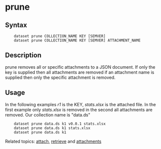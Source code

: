 prune
=====

Syntax
------

```
    dataset prune COLLECTION_NAME KEY [SEMVER]
    dataset prune COLLECTION_NAME KEY [SEMVER] ATTACHMENT_NAME
```

Description
-----------

prune removes all or specific attachments to a JSON document. If only
the key is supplied then all attachments are removed if an attachment
name is supplied then only the specific attachment is removed.

Usage
-----

In the following examples _r1_ is the KEY, *stats.xlsx* is the 
attached file. In the first example only *stats.xlsx* is removed in
the second all attachments are removed. Our collection name is "data.ds"


```shell
    dataset prune data.ds k1 v0.0.1 stats.xlsx
    dataset prune data.ds k1 stats.xlsx
    dataset prune data.ds k1
```

Related topics: [attach](attach.html), [retrieve](retrieve.html) and [attachments](attachments.html)

